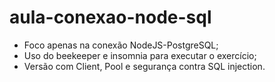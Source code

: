 # aula-conexao-node-sql

- Foco apenas na conexão NodeJS-PostgreSQL;
- Uso do beekeeper e insomnia para executar o exercício;
- Versão com Client, Pool e segurança contra SQL injection.